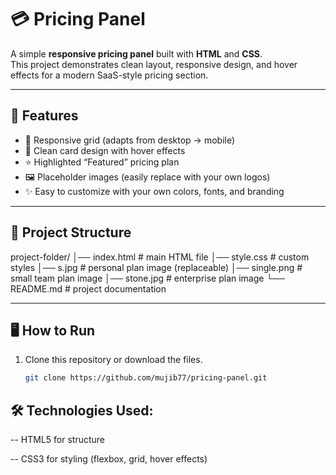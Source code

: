 # 💳 Pricing Panel

A simple **responsive pricing panel** built with **HTML** and **CSS**.  
This project demonstrates clean layout, responsive design, and hover effects for a modern SaaS-style pricing section.

---

## 🚀 Features
- 📱 Responsive grid (adapts from desktop → mobile)  
- 🎨 Clean card design with hover effects  
- ⭐ Highlighted “Featured” pricing plan  
- 🖼️ Placeholder images (easily replace with your own logos)  
- ✨ Easy to customize with your own colors, fonts, and branding  

---

## 📂 Project Structure
project-folder/
│── index.html # main HTML file
│── style.css # custom styles
│── s.jpg # personal plan image (replaceable)
│── single.png # small team plan image
│── stone.jpg # enterprise plan image
└── README.md # project documentation


---

## 🖥️ How to Run
1. Clone this repository or download the files.
   ```bash
   git clone https://github.com/mujib77/pricing-panel.git

## 🛠️ Technologies Used:
-- HTML5 for structure

-- CSS3 for styling (flexbox, grid, hover effects)
